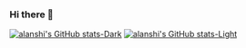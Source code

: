 ### Hi there 👋

<!--
**alanshi/alanshi** is a ✨ _special_ ✨ repository because its `README.md` (this file) appears on your GitHub profile.

Here are some ideas to get you started:

- 🔭 I’m currently working on ...
- 🌱 I’m currently learning ...
- 👯 I’m looking to collaborate on ...
- 🤔 I’m looking for help with ...
- 💬 Ask me about ...
- 📫 How to reach me: ...
- 😄 Pronouns: ...
- ⚡ Fun fact: ...
-->
[![alanshi's GitHub stats-Dark](https://github-readme-stats.vercel.app/api?username=alanshi&show_icons=true&theme=dark#gh-dark-mode-only)](https://github.com/alanshi/github-readme-stats#gh-dark-mode-only)
[![alanshi's GitHub stats-Light](https://github-readme-stats.vercel.app/api?username=alanshi&show_icons=true&theme=default#gh-light-mode-only)](https://github.com/alanshi/github-readme-stats#gh-light-mode-only)

